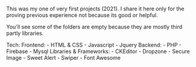 This was my one of very first projects (2021). I share it here only for the proving previous experience not because its good or helpful. 

You'll see some of the folders are empty because they are mostly third partly libraries.

Tech:
  Frontend:
    - HTML & CSS
    - Javascript
    - Jquery
  Backend:
    - PHP
    - Firebase
    - Mysql
  Libraries & Frameworks:
    - CKEditor
    - Dropzone
    - Secure Image
    - Sweet Alert
    - Swiper
    - Font Awesome
